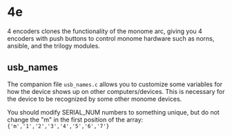 # 4e

4 encoders clones the functionality of the monome arc, giving you 4 encoders with push buttons to control monome hardware such as norns, ansible, and the trilogy modules.

## usb_names

The companion file `usb_names.c` allows you to customize some variables for how the device shows up on other computers/devices. This is necessary for the device to be recognized by some other monome devices.

You should modify SERIAL_NUM numbers to something unique, but do not change the "m" in the first position of the array: `{'m','1','2','3','4','5','6','7'}`
